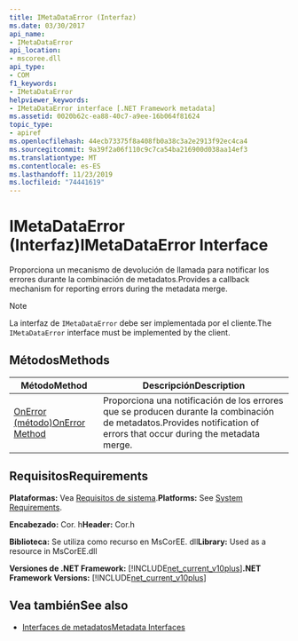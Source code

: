 ```yaml
---
title: IMetaDataError (Interfaz)
ms.date: 03/30/2017
api_name:
- IMetaDataError
api_location:
- mscoree.dll
api_type:
- COM
f1_keywords:
- IMetaDataError
helpviewer_keywords:
- IMetaDataError interface [.NET Framework metadata]
ms.assetid: 0020b62c-ea88-40c7-a9ee-16b064f81624
topic_type:
- apiref
ms.openlocfilehash: 44ecb73375f8a408fb0a38c3a2e2913f92ec4ca4
ms.sourcegitcommit: 9a39f2a06f110c9c7ca54ba216900d038aa14ef3
ms.translationtype: MT
ms.contentlocale: es-ES
ms.lasthandoff: 11/23/2019
ms.locfileid: "74441619"
---
```

# <a name="imetadataerror-interface"></a><span data-ttu-id="2d439-102">IMetaDataError (Interfaz)</span><span class="sxs-lookup"><span data-stu-id="2d439-102">IMetaDataError Interface</span></span>
<span data-ttu-id="2d439-103">Proporciona un mecanismo de devolución de llamada para notificar los errores durante la combinación de metadatos.</span><span class="sxs-lookup"><span data-stu-id="2d439-103">Provides a callback mechanism for reporting errors during the metadata merge.</span></span>  
  
> [!NOTE]
> <span data-ttu-id="2d439-104">La interfaz de `IMetaDataError` debe ser implementada por el cliente.</span><span class="sxs-lookup"><span data-stu-id="2d439-104">The `IMetaDataError` interface must be implemented by the client.</span></span>  
  
## <a name="methods"></a><span data-ttu-id="2d439-105">Métodos</span><span class="sxs-lookup"><span data-stu-id="2d439-105">Methods</span></span>  
  
|<span data-ttu-id="2d439-106">Método</span><span class="sxs-lookup"><span data-stu-id="2d439-106">Method</span></span>|<span data-ttu-id="2d439-107">Descripción</span><span class="sxs-lookup"><span data-stu-id="2d439-107">Description</span></span>|  
|------------|-----------------|  
|[<span data-ttu-id="2d439-108">OnError (método)</span><span class="sxs-lookup"><span data-stu-id="2d439-108">OnError Method</span></span>](../../../../docs/framework/unmanaged-api/metadata/imetadataerror-onerror-method.md)|<span data-ttu-id="2d439-109">Proporciona una notificación de los errores que se producen durante la combinación de metadatos.</span><span class="sxs-lookup"><span data-stu-id="2d439-109">Provides notification of errors that occur during the metadata merge.</span></span>|  
  
## <a name="requirements"></a><span data-ttu-id="2d439-110">Requisitos</span><span class="sxs-lookup"><span data-stu-id="2d439-110">Requirements</span></span>  
 <span data-ttu-id="2d439-111">**Plataformas:** Vea [Requisitos de sistema](../../../../docs/framework/get-started/system-requirements.md).</span><span class="sxs-lookup"><span data-stu-id="2d439-111">**Platforms:** See [System Requirements](../../../../docs/framework/get-started/system-requirements.md).</span></span>  
  
 <span data-ttu-id="2d439-112">**Encabezado:** Cor. h</span><span class="sxs-lookup"><span data-stu-id="2d439-112">**Header:** Cor.h</span></span>  
  
 <span data-ttu-id="2d439-113">**Biblioteca:** Se utiliza como recurso en MsCorEE. dll</span><span class="sxs-lookup"><span data-stu-id="2d439-113">**Library:** Used as a resource in MsCorEE.dll</span></span>  
  
 <span data-ttu-id="2d439-114">**Versiones de .NET Framework:** [!INCLUDE[net_current_v10plus](../../../../includes/net-current-v10plus-md.md)]</span><span class="sxs-lookup"><span data-stu-id="2d439-114">**.NET Framework Versions:** [!INCLUDE[net_current_v10plus](../../../../includes/net-current-v10plus-md.md)]</span></span>  
  
## <a name="see-also"></a><span data-ttu-id="2d439-115">Vea también</span><span class="sxs-lookup"><span data-stu-id="2d439-115">See also</span></span>

- [<span data-ttu-id="2d439-116">Interfaces de metadatos</span><span class="sxs-lookup"><span data-stu-id="2d439-116">Metadata Interfaces</span></span>](../../../../docs/framework/unmanaged-api/metadata/metadata-interfaces.md)
